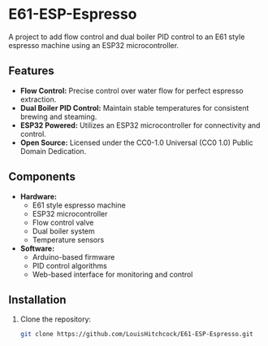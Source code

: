 # E61-ESP-Espresso

A project to add flow control and dual boiler PID control to an E61 style espresso machine using an ESP32 microcontroller.

## Features

- **Flow Control:** Precise control over water flow for perfect espresso extraction.
- **Dual Boiler PID Control:** Maintain stable temperatures for consistent brewing and steaming.
- **ESP32 Powered:** Utilizes an ESP32 microcontroller for connectivity and control.
- **Open Source:** Licensed under the CC0-1.0 Universal (CC0 1.0) Public Domain Dedication.

## Components

- **Hardware:**
  - E61 style espresso machine
  - ESP32 microcontroller
  - Flow control valve
  - Dual boiler system
  - Temperature sensors
- **Software:**
  - Arduino-based firmware
  - PID control algorithms
  - Web-based interface for monitoring and control

## Installation

1. Clone the repository:
   ```bash
   git clone https://github.com/LouisHitchcock/E61-ESP-Espresso.git
